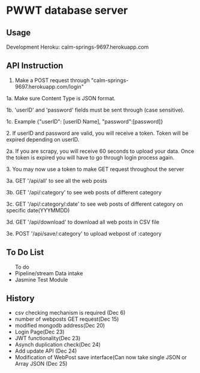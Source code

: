 # PWWT database server

## Usage
Development Heroku: calm-springs-9697.herokuapp.com

## API Instruction
1. Make a POST request through "calm-springs-9697.herokuapp.com/login"
<p>1a. Make sure Content Type is JSON format.<p>
<p>1b. 'userID' and 'password' fields must be sent through (case sensitive).<p>
<p>1c. Example {"userID": [userID Name], "password":[password]} <p>
2. If userID and password are valid, you will receive a token. Token will be expired depending on userID.
<p>2a. If you are scrapy, you will receive 60 seconds to upload your data. Once the token is expired you will have to go through login process again.<p>
3. You may now use a token to make GET request throughout the server
<p>3a. GET '/api/all' to see all the web posts<p>
<p>3b. GET '/api/:category' to see web posts of different category<p>
<p>3c. GET '/api/:category/:date' to see web posts of different category on specific date(YYYMMDD)<p>
<p>3d. GET '/api/download' to download all web posts in CSV file<p>
<p>3e. POST '/api/save/:category' to upload webpost of :category<p>

## To Do List

<ul>To do
<li>Pipeline/stream Data intake</li>
<li>Jasmine Test Module</li>
</ul>

## History

<ul>
<li>csv checking mechanism is required (Dec 6)</li>
<li>number of webposts GET request(Dec 15)</li>
<li>modified mongodb address(Dec 20)</li>
<li>Login Page(Dec 23)</li>
<li>JWT functionality(Dec 23)</li>
<li>Asynch duplication check(Dec 24)</li>
<li>Add update API (Dec 24)</li>
<li>Modification of WebPost save interface(Can now take single JSON or Array JSON (Dec 25)</li>
</ul>

